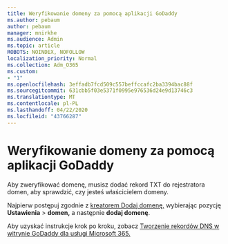 ```yaml
---
title: Weryfikowanie domeny za pomocą aplikacji GoDaddy
ms.author: pebaum
author: pebaum
manager: mnirkhe
ms.audience: Admin
ms.topic: article
ROBOTS: NOINDEX, NOFOLLOW
localization_priority: Normal
ms.collection: Adm_O365
ms.custom:
- "1"
ms.openlocfilehash: 3effadb7fcd509c557beffccafc2ba3394bac88f
ms.sourcegitcommit: 631cbb5f03e5371f0995e976536d24e9d13746c3
ms.translationtype: MT
ms.contentlocale: pl-PL
ms.lasthandoff: 04/22/2020
ms.locfileid: "43766287"
---
```

# <a name="verify-your-domain-with-godaddy"></a>Weryfikowanie domeny za pomocą aplikacji GoDaddy

Aby zweryfikować domenę, musisz dodać rekord TXT do rejestratora domen, aby sprawdzić, czy jesteś właścicielem domeny. 

Najpierw postępuj zgodnie z [kreatorem Dodaj domenę,](https://portal.office.com/adminportal/home#/Domains) wybierając pozycję **Ustawienia** \> **domen,** a następnie **dodaj domenę**.
  
Aby uzyskać instrukcje krok po kroku, zobacz [Tworzenie rekordów DNS w witrynie GoDaddy dla usługi Microsoft 365.](https://docs.microsoft.com/microsoft-365/admin/dns/create-dns-records-at-godaddy)